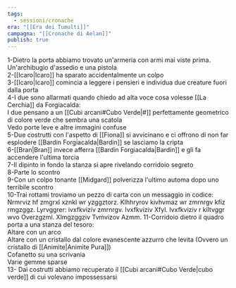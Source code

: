 ```yaml
---
tags:
  - sessioni/cronache
era: "[[Era dei Tumulti]]"
campagna: "[[Cronache di Aelan]]"
publish: true
---
```

1-Dietro la porta abbiamo trovato un'armeria con armi mai viste prima. Un'archibugio d'assedio e una pistola  
2-[[Icaro|Icaro]] ha sparato accidentalmente un colpo  
3-[[Icaro|Icaro]] comincia a leggere i pensieri e individua due creature fuori dalla porta  
4-I due sono allarmati quando chiedo ad alta voce cosa volesse [[La Cerchia]] da Forgiacalda:  
I due pensano a un [[Cubi arcani#Cubo Verde|#]] perfettamente geometrico di colore verde che sembra una scatola  
Vedo porte leve e altre immagini confuse  
5-Due costrutti con l'aspetto di [[Fiona]] si avvicinano e ci offrono di non far esplodere [[Bardin Forgiacalda|Bardin]] se lasciamo la cripta  
6-[[Bran|Bran]] invece afferra [[Bardin Forgiacalda|Bardin]] e gli fa accendere l'ultima torcia  
7-Il dipinto in fondo la stanza si apre rivelando corridoio segreto  
8-Parte lo scontro  
9-Con un colpo tonante [[Midgard]] polverizza l'ultimo automa dopo uno terribile scontro  
10-Trai rottami troviamo un pezzo di carta con un messaggio in codice:  
Nrmrviz hf zmgrxl xznkl wr yzggztorz. Klhhryrov kivhvmaz wr zmrnrgv kfiz rmgzggz. Lyrvggrer: ivxfkviziv zmrnrgv. Ivxfkviziv Xfyl. Ivxfkviziv r kiltvggr wvo Overzgzml. Xlmgzggziv Tvmvizov Azmm.
11-Corridoio dietro il quadro porta a una stanza del tesoro:  
	Altare con un arco  
	Altare con un cristallo dal colore evanescente azzurro che levita (Ovvero un cristallo di [[Animite|Animite Pura]])  
	Cofanetto su una scrivania  
	Varie gemme sparse  
13- Dai costrutti abbiamo recuperato il [[Cubi arcani#Cubo Verde|cubo verde]] di cui volevano impossessarsi